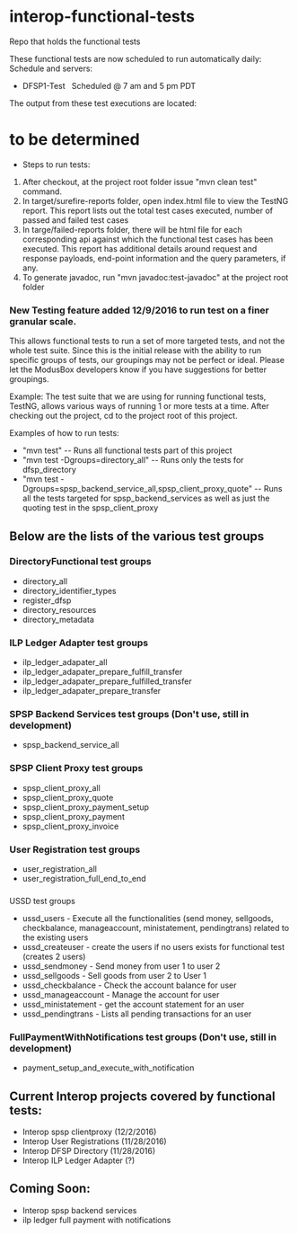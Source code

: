 # interop-functional-tests
Repo that holds the functional tests

These functional tests are now scheduled to run automatically daily: 
Schedule and servers: 
- DFSP1-Test    Scheduled @ 7 am and 5 pm PDT

The output from these test executions are located: 
# to be determined


- Steps to run tests:
1. After checkout, at the project root folder issue "mvn clean test" command.
2. In target/surefire-reports folder, open index.html file to view the TestNG report. This report lists out the total test cases executed, number of passed and failed test cases
3. In targe/failed-reports folder, there will be html file for each corresponding api against which the functional test cases has been executed. This report has additional details around request and response payloads, end-point information and the query parameters, if any.
4. To generate javadoc, run "mvn javadoc:test-javadoc" at the project root folder

### New Testing feature added 12/9/2016 to run test on a finer granular scale.  
This allows functional tests to run a set of more targeted tests, and not the whole test suite.
Since this is the initial release with the ability to run specific groups of tests,
our groupings may not be perfect or ideal.  Please let the ModusBox developers know
if you have suggestions for better groupings.



Example:
  The test suite that we are using for running functional tests, TestNG, allows various ways of running 1 or more tests at a time.
  After checking out the project, cd to the project root of this project.
  
  Examples of how to run tests:
  
  - "mvn test" -- Runs all functional tests part of this project
  - "mvn test -Dgroups=directory_all" -- Runs only the tests for dfsp_directory
  - "mvn test -Dgroups=spsp_backend_service_all,spsp_client_proxy_quote" -- Runs all the tests targeted for spsp_backend_services as well as just the quoting test in the spsp_client_proxy
  

## Below are the lists of the various test groups
  
### DirectoryFunctional test groups
* directory_all
* directory_identifier_types
* register_dfsp
* directory_resources
* directory_metadata

### ILP Ledger Adapter test groups
* ilp_ledger_adapater_all
* ilp_ledger_adapater_prepare_fulfill_transfer
* ilp_ledger_adapater_prepare_fulfilled_transfer
* ilp_ledger_adapater_prepare_transfer

### SPSP Backend Services test groups (Don't use, still in development)
* spsp_backend_service_all

### SPSP Client Proxy test groups
* spsp_client_proxy_all
* spsp_client_proxy_quote
* spsp_client_proxy_payment_setup
* spsp_client_proxy_payment
* spsp_client_proxy_invoice

### User Registration test groups
* user_registration_all
* user_registration_full_end_to_end

###
 USSD test groups
* ussd_users - Execute all the functionalities (send money, sellgoods, checkbalance, manageaccount, ministatement, pendingtrans) related to the existing users
* ussd_createuser - create the users if no users exists for functional test (creates 2 users)
* ussd_sendmoney - Send money from user 1 to user 2
* ussd_sellgoods - Sell goods from user 2 to User 1
* ussd_checkbalance - Check the account balance for user
* ussd_manageaccount - Manage the account for user
* ussd_ministatement - get the account statement for an user
* ussd_pendingtrans - Lists all pending transactions for an user


### FullPaymentWithNotifications test groups  (Don't use, still in development)
* payment_setup_and_execute_with_notification



## Current Interop projects covered by functional tests:
  - Interop spsp clientproxy   (12/2/2016)
  - Interop User Registrations (11/28/2016)
  - Interop DFSP Directory     (11/28/2016)
  - Interop ILP Ledger Adapter (?)

##
  
## Coming Soon:
  - Interop spsp backend services
  - ilp ledger full payment with notifications
